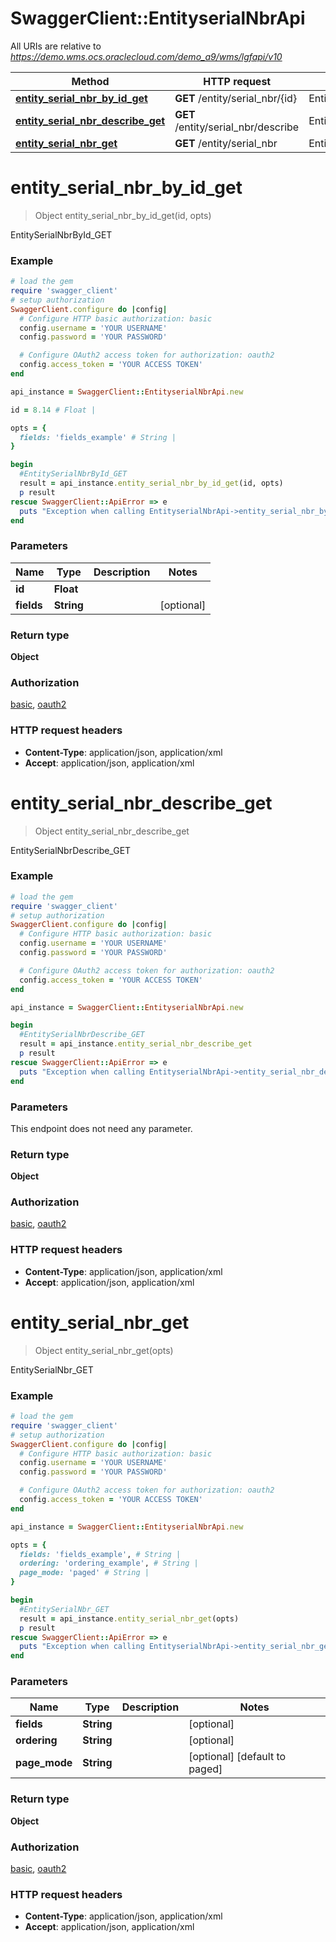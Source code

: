 # SwaggerClient::EntityserialNbrApi

All URIs are relative to *https://demo.wms.ocs.oraclecloud.com/demo_a9/wms/lgfapi/v10*

Method | HTTP request | Description
------------- | ------------- | -------------
[**entity_serial_nbr_by_id_get**](EntityserialNbrApi.md#entity_serial_nbr_by_id_get) | **GET** /entity/serial_nbr/{id} | EntitySerialNbrById_GET
[**entity_serial_nbr_describe_get**](EntityserialNbrApi.md#entity_serial_nbr_describe_get) | **GET** /entity/serial_nbr/describe | EntitySerialNbrDescribe_GET
[**entity_serial_nbr_get**](EntityserialNbrApi.md#entity_serial_nbr_get) | **GET** /entity/serial_nbr | EntitySerialNbr_GET


# **entity_serial_nbr_by_id_get**
> Object entity_serial_nbr_by_id_get(id, opts)

EntitySerialNbrById_GET



### Example
```ruby
# load the gem
require 'swagger_client'
# setup authorization
SwaggerClient.configure do |config|
  # Configure HTTP basic authorization: basic
  config.username = 'YOUR USERNAME'
  config.password = 'YOUR PASSWORD'

  # Configure OAuth2 access token for authorization: oauth2
  config.access_token = 'YOUR ACCESS TOKEN'
end

api_instance = SwaggerClient::EntityserialNbrApi.new

id = 8.14 # Float | 

opts = { 
  fields: 'fields_example' # String | 
}

begin
  #EntitySerialNbrById_GET
  result = api_instance.entity_serial_nbr_by_id_get(id, opts)
  p result
rescue SwaggerClient::ApiError => e
  puts "Exception when calling EntityserialNbrApi->entity_serial_nbr_by_id_get: #{e}"
end
```

### Parameters

Name | Type | Description  | Notes
------------- | ------------- | ------------- | -------------
 **id** | **Float**|  | 
 **fields** | **String**|  | [optional] 

### Return type

**Object**

### Authorization

[basic](../README.md#basic), [oauth2](../README.md#oauth2)

### HTTP request headers

 - **Content-Type**: application/json, application/xml
 - **Accept**: application/json, application/xml



# **entity_serial_nbr_describe_get**
> Object entity_serial_nbr_describe_get

EntitySerialNbrDescribe_GET



### Example
```ruby
# load the gem
require 'swagger_client'
# setup authorization
SwaggerClient.configure do |config|
  # Configure HTTP basic authorization: basic
  config.username = 'YOUR USERNAME'
  config.password = 'YOUR PASSWORD'

  # Configure OAuth2 access token for authorization: oauth2
  config.access_token = 'YOUR ACCESS TOKEN'
end

api_instance = SwaggerClient::EntityserialNbrApi.new

begin
  #EntitySerialNbrDescribe_GET
  result = api_instance.entity_serial_nbr_describe_get
  p result
rescue SwaggerClient::ApiError => e
  puts "Exception when calling EntityserialNbrApi->entity_serial_nbr_describe_get: #{e}"
end
```

### Parameters
This endpoint does not need any parameter.

### Return type

**Object**

### Authorization

[basic](../README.md#basic), [oauth2](../README.md#oauth2)

### HTTP request headers

 - **Content-Type**: application/json, application/xml
 - **Accept**: application/json, application/xml



# **entity_serial_nbr_get**
> Object entity_serial_nbr_get(opts)

EntitySerialNbr_GET



### Example
```ruby
# load the gem
require 'swagger_client'
# setup authorization
SwaggerClient.configure do |config|
  # Configure HTTP basic authorization: basic
  config.username = 'YOUR USERNAME'
  config.password = 'YOUR PASSWORD'

  # Configure OAuth2 access token for authorization: oauth2
  config.access_token = 'YOUR ACCESS TOKEN'
end

api_instance = SwaggerClient::EntityserialNbrApi.new

opts = { 
  fields: 'fields_example', # String | 
  ordering: 'ordering_example', # String | 
  page_mode: 'paged' # String | 
}

begin
  #EntitySerialNbr_GET
  result = api_instance.entity_serial_nbr_get(opts)
  p result
rescue SwaggerClient::ApiError => e
  puts "Exception when calling EntityserialNbrApi->entity_serial_nbr_get: #{e}"
end
```

### Parameters

Name | Type | Description  | Notes
------------- | ------------- | ------------- | -------------
 **fields** | **String**|  | [optional] 
 **ordering** | **String**|  | [optional] 
 **page_mode** | **String**|  | [optional] [default to paged]

### Return type

**Object**

### Authorization

[basic](../README.md#basic), [oauth2](../README.md#oauth2)

### HTTP request headers

 - **Content-Type**: application/json, application/xml
 - **Accept**: application/json, application/xml



